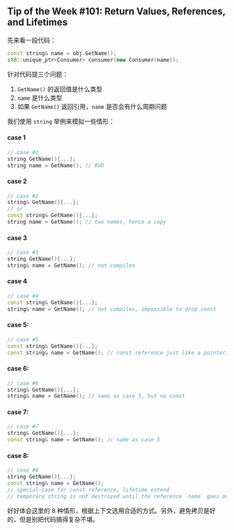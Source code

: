 ## Tip of the Week #101: Return Values, References, and Lifetimes

先来看一段代码：

```c++
const string& name = obj.GetName();
std::unique_ptr<Consumer> consumer(new Consumer(name));
```

针对代码提三个问题：

1. `GetName()` 的返回值是什么类型
2. `name` 是什么类型
3. 如果 `GetName()` 返回引用，`name` 是否会有什么周期问题

我们使用 `string` 举例来模拟一些情形：

#### case 1

```c++
// case #1
string GetName(){...};
string name = GetName(); // RVO
```

#### case 2

```c++
// case #2
string& GetName(){...};
// or
const string& GetName(){...};
string name = GetName(); // two names, hence a copy
```

#### case 3

```c++
// case #3
string GetName(){...};
string& name = GetName(); // not compiles
```

#### case 4

```c++
// case #4
const string& GetName(){...};
string& name = GetName(); // not compiles, impossible to drop const
```

#### case 5:

```c++
// case #5
const string& GetName(){...};
const string& name = GetName(); // const reference just like a pointer, works well
```

#### case 6: 

```c++
// case #6
string& GetName(){...};
string& name = GetName(); // same as case 5, but no const
```

#### case 7:

```c++
// case #7
string& GetName(){...};
const string& name = GetName(); // same as case 5
```

#### case 8:

```c++
// case #8
string GetName(){...};
const string& name = GetName(); 
// special-case for const reference, lifetime extend
// temporary string is not destroyed until the reference `name` goes out of scope
```

好好体会这里的 8 种情形，根据上下文选用合适的方式。另外，避免拷贝是好的，但是别把代码搞得复杂不堪。